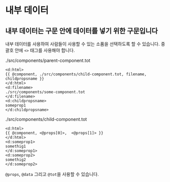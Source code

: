 # 내부 데이터

## 내부 데이터는 구문 안에 데이터를 넣기 위한 구문입니다

내부 데이터를 사용하여 사람들이 사용할 수 있는 소품을 선택하도록 할 수 있습니다. 중괄호 안에 `<>` 태그를 사용해야 합니다.

./src/components/parent-component.tot

```
<d:html>
{{ @component, ./src/components/child-component.tot, filename, childpropsname }}
</d:html>
<d:filename>
./src/components/some-component.tot
</d:filename>
<d:childpropsname>
someprop1
</d:childpropsname>
```

./src/components/child-component.tot

```
<d:html>
{{ @component, <@props[0]>,  <@props[1]> }}
</d:html>
<d:someprop1>
somethig1
</d:someprop1>
<d:someprop2>
somethig2
</d:someprop2>
```

`@props`, `@data` 그리고 `@tot`을 사용할 수 있습니다.
